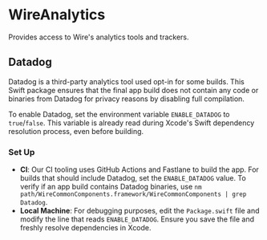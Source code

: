 # WireAnalytics
Provides access to Wire's analytics tools and trackers.

## Datadog
Datadog is a third-party analytics tool used opt-in for some builds. This Swift package ensures that the final app build does not contain any code or binaries from Datadog for privacy reasons by disabling full compilation.

To enable Datadog, set the environment variable `ENABLE_DATADOG` to `true`/`false`. This variable is already read during Xcode's Swift dependency resolution process, even before building.

### Set Up
- **CI**: Our CI tooling uses GitHub Actions and Fastlane to build the app. For builds that should include Datadog, set the `ENABLE_DATADOG` value. To verify if an app build contains Datadog binaries, use `nm path/WireCommonComponents.framework/WireCommonComponents | grep Datadog`.
- **Local Machine**: For debugging purposes, edit the `Package.swift` file and modify the line that reads `ENABLE_DATADOG`. Ensure you save the file and freshly resolve dependencies in Xcode.
